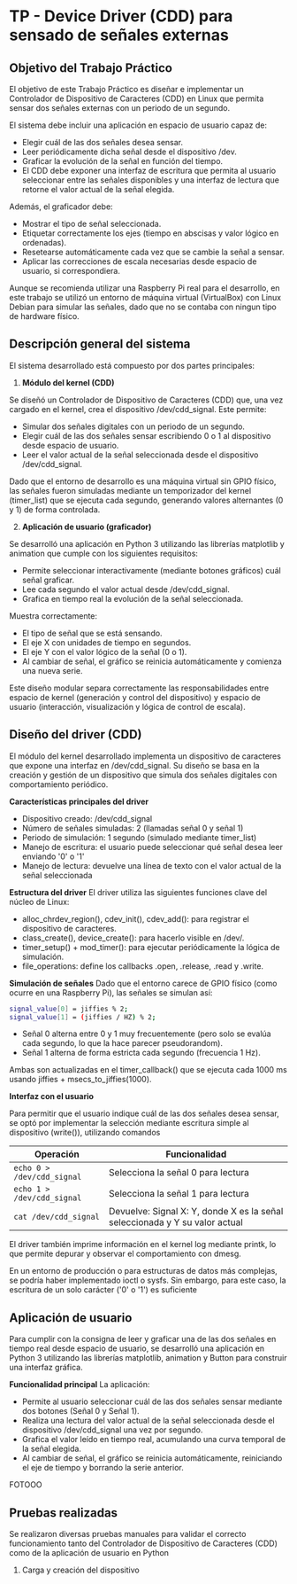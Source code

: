 # TP - Device Driver (CDD) para sensado de señales externas

## Objetivo del Trabajo Práctico

El objetivo de este Trabajo Práctico es diseñar e implementar un Controlador de Dispositivo de Caracteres (CDD) en Linux que permita sensar dos señales externas con un periodo de un segundo. 

El sistema debe incluir una aplicación en espacio de usuario capaz de:
- Elegir cuál de las dos señales desea sensar.
- Leer periódicamente dicha señal desde el dispositivo /dev.
- Graficar la evolución de la señal en función del tiempo.
- El CDD debe exponer una interfaz de escritura que permita al usuario seleccionar entre las señales disponibles y una interfaz de lectura que retorne el valor actual de la señal elegida.

Además, el graficador debe:
- Mostrar el tipo de señal seleccionada.
- Etiquetar correctamente los ejes (tiempo en abscisas y valor lógico en ordenadas).
- Resetearse automáticamente cada vez que se cambie la señal a sensar.
- Aplicar las correcciones de escala necesarias desde espacio de usuario, si correspondiera.

Aunque se recomienda utilizar una Raspberry Pi real para el desarrollo, en este trabajo se utilizó un entorno de máquina virtual (VirtualBox) con Linux Debian para simular las señales, dado que no se contaba con ningun tipo de hardware físico.

## Descripción general del sistema
El sistema desarrollado está compuesto por dos partes principales:

1. **Módulo del kernel (CDD)**

Se diseñó un Controlador de Dispositivo de Caracteres (CDD) que, una vez cargado en el kernel, crea el dispositivo /dev/cdd_signal. Este permite:

- Simular dos señales digitales con un periodo de un segundo.
- Elegir cuál de las dos señales sensar escribiendo 0 o 1 al dispositivo desde espacio de usuario.
- Leer el valor actual de la señal seleccionada desde el dispositivo /dev/cdd_signal.

Dado que el entorno de desarrollo es una máquina virtual sin GPIO físico, las señales fueron simuladas mediante un temporizador del kernel (timer_list) que se ejecuta cada segundo, generando valores alternantes (0 y 1) de forma controlada.

 2. **Aplicación de usuario (graficador)**

Se desarrolló una aplicación en Python 3 utilizando las librerías matplotlib y animation que cumple con los siguientes requisitos:
- Permite seleccionar interactivamente (mediante botones gráficos) cuál señal graficar.
- Lee cada segundo el valor actual desde /dev/cdd_signal.
- Grafica en tiempo real la evolución de la señal seleccionada.

Muestra correctamente:
- El tipo de señal que se está sensando.
- El eje X con unidades de tiempo en segundos.
- El eje Y con el valor lógico de la señal (0 o 1).
- Al cambiar de señal, el gráfico se reinicia automáticamente y comienza una nueva serie.

Este diseño modular separa correctamente las responsabilidades entre espacio de kernel (generación y control del dispositivo) y espacio de usuario (interacción, visualización y lógica de control de escala).

## Diseño del driver (CDD)

El módulo del kernel desarrollado implementa un dispositivo de caracteres que expone una interfaz en /dev/cdd_signal. Su diseño se basa en la creación y gestión de un dispositivo que simula dos señales digitales con comportamiento periódico.

**Características principales del driver**
- Dispositivo creado: /dev/cdd_signal
- Número de señales simuladas: 2 (llamadas señal 0 y señal 1)
- Periodo de simulación: 1 segundo (simulado mediante timer_list)
- Manejo de escritura: el usuario puede seleccionar qué señal desea leer enviando '0' o '1'
- Manejo de lectura: devuelve una línea de texto con el valor actual de la señal seleccionada

**Estructura del driver**
El driver utiliza las siguientes funciones clave del núcleo de Linux:
- alloc_chrdev_region(), cdev_init(), cdev_add(): para registrar el dispositivo de caracteres.
- class_create(), device_create(): para hacerlo visible en /dev/.
- timer_setup() + mod_timer(): para ejecutar periódicamente la lógica de simulación.
- file_operations: define los callbacks .open, .release, .read y .write.

**Simulación de señales**
Dado que el entorno carece de GPIO físico (como ocurre en una Raspberry Pi), las señales se simulan así:
```bash
signal_value[0] = jiffies % 2;
signal_value[1] = (jiffies / HZ) % 2;
```

- Señal 0 alterna entre 0 y 1 muy frecuentemente (pero solo se evalúa cada segundo, lo que la hace parecer pseudorandom).
- Señal 1 alterna de forma estricta cada segundo (frecuencia 1 Hz).

Ambas son actualizadas en el timer_callback() que se ejecuta cada 1000 ms usando jiffies + msecs_to_jiffies(1000).

**Interfaz con el usuario**

Para permitir que el usuario indique cuál de las dos señales desea sensar, se optó por implementar la selección mediante escritura simple al dispositivo (write()), utilizando comandos

| Operación                  | Funcionalidad                                                                     |
| -------------------------- | --------------------------------------------------------------------------------- |
| `echo 0 > /dev/cdd_signal` | Selecciona la señal 0 para lectura                                                |
| `echo 1 > /dev/cdd_signal` | Selecciona la señal 1 para lectura                                                |
| `cat /dev/cdd_signal`      | Devuelve: Signal X: Y, donde X es la señal seleccionada y Y su valor actual |

El driver también imprime información en el kernel log mediante printk, lo que permite depurar y observar el comportamiento con dmesg.

En un entorno de producción o para estructuras de datos más complejas, se podría haber implementado ioctl o sysfs. Sin embargo, para este caso, la escritura de un solo carácter ('0' o '1') es suficiente

## Aplicación de usuario
Para cumplir con la consigna de leer y graficar una de las dos señales en tiempo real desde espacio de usuario, se desarrolló una aplicación en Python 3 utilizando las librerías matplotlib, animation y Button para construir una interfaz gráfica.

 **Funcionalidad principal**
La aplicación:
- Permite al usuario seleccionar cuál de las dos señales sensar mediante dos botones (Señal 0 y Señal 1).
- Realiza una lectura del valor actual de la señal seleccionada desde el dispositivo /dev/cdd_signal una vez por segundo.
- Grafica el valor leído en tiempo real, acumulando una curva temporal de la señal elegida.
- Al cambiar de señal, el gráfico se reinicia automáticamente, reiniciando el eje de tiempo y borrando la serie anterior.

FOTOOO


## Pruebas realizadas
Se realizaron diversas pruebas manuales para validar el correcto funcionamiento tanto del Controlador de Dispositivo de Caracteres (CDD) como de la aplicación de usuario en Python

 1. Carga y creación del dispositivo

